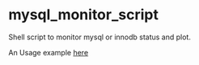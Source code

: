 # mysql_monitor_script

Shell script to monitor mysql or innodb status and plot. 

An Usage example [here](https://dbalife.info/2018/07/01/%E6%8E%A2%E7%B4%A2%E5%8F%91%E7%8E%B0%EF%BC%9AInnoDB-%E5%86%85%E9%83%A8IO%E6%B4%BB%E5%8A%A8%E7%9B%91%E6%8E%A7/)
